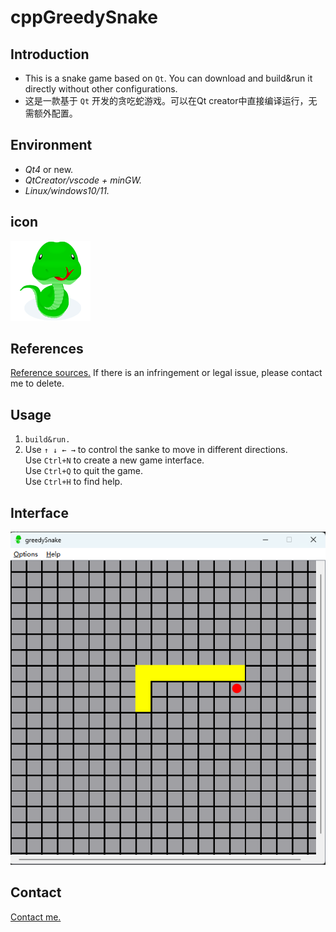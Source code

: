 # cppGreedySnake
## Introduction
- This is a snake game based on ```Qt```. You can download and build&run it directly without other configurations.
- 这是一款基于 ```Qt``` 开发的贪吃蛇游戏。可以在Qt creator中直接编译运行，无需额外配置。
## Environment
- *Qt4* or new.
- *QtCreator/vscode + minGW.*
- *Linux/windows10/11.*
## icon
![snake icon](./resource/snake2.ico)
## References
[Reference sources.](https://github.com/devbean/snake-game) If there is an infringement or legal issue, please contact me to delete.
## Usage
1. ```build&run.```
2. Use ```↑ ↓ ← →``` to control the sanke to move in different directions.<br>
Use ```Ctrl+N``` to create a new game interface.<br>
Use ```Ctrl+Q``` to quit the game.<br>
Use ```Ctrl+H``` to find help.<br>
## Interface
![interface](./resource/interface.png)
## Contact
[Contact me.](neganthomas2024@gmail.com)
